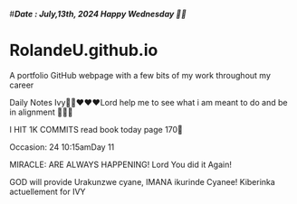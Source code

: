 #***Date : July,13th, 2024 Happy Wednesday 🫶🏾***
# RolandeU.github.io
 
A portfolio GitHub webpage with a few bits of my work throughout my career

Daily Notes
Ivy🙌🏽❤️❤️❤️Lord help me to see what i am meant to do and be in alignment  💚🙏🏾 

I HIT 1K COMMITS
read book today page 170💚

Occasion: 24
 10:15amDay 11

MIRACLE: ARE ALWAYS HAPPENING!
Lord You did it Again!

GOD will provide 
Urakunzwe cyane, IMANA ikurinde Cyanee!
Kiberinka actuellement for IVY





